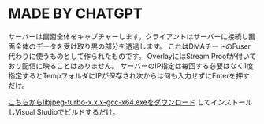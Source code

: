 # MADE BY CHATGPT
サーバーは画面全体をキャプチャーします。クライアントはサーバーに接続し画面全体のデータを受け取り黒の部分を透過します。
これはDMAチートのFuser代わりに使うものとして作られたものです。
OverlayにはStream Proofが付いており配信に映ることはありません。
サーバーのIP指定は毎回する必要はなく1度指定するとTempフォルダにIPが保存され次からは何も入力せずにEnterを押すだけ。

[こちらからlibjpeg-turbo-x.x.x-gcc-x64.exeをダウンロード](https://github.com/libjpeg-turbo/libjpeg-turbo/releases)
してインストールしVisual Studioでビルドするだけ。
